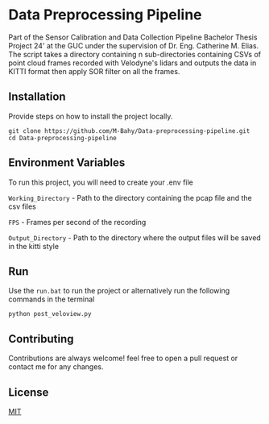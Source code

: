 # Data Preprocessing Pipeline

Part of the Sensor Calibration and Data Collection Pipeline Bachelor Thesis Project 24' at the GUC under the supervision of Dr. Eng. Catherine M. Elias. <br/>
The script takes a directory containing n sub-directories containing CSVs of point cloud frames recorded with Velodyne's lidars and outputs the data in KITTI format then apply SOR filter on all the frames.

## Installation

Provide steps on how to install the project locally.

```
git clone https://github.com/M-Bahy/Data-preprocessing-pipeline.git
cd Data-preprocessing-pipeline
```

## Environment Variables

To run this project, you will need to create your .env file

`Working_Directory` - Path to the directory containing the pcap file and the csv files

`FPS` - Frames per second of the recording

`Output_Directory` - Path to the directory where the output files will be saved in the kitti style

## Run

Use the `run.bat` to run the project or alternatively run the following commands in the terminal

```
python post_veloview.py
```

## Contributing

Contributions are always welcome! feel free to open a pull request or contact me for any changes.

## License

[MIT](https://choosealicense.com/licenses/mit/)